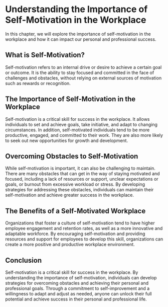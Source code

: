 Understanding the Importance of Self-Motivation in the Workplace
=========================================================================================

In this chapter, we will explore the importance of self-motivation in the workplace and how it can impact our personal and professional success.

What is Self-Motivation?
------------------------

Self-motivation refers to an internal drive or desire to achieve a certain goal or outcome. It is the ability to stay focused and committed in the face of challenges and obstacles, without relying on external sources of motivation such as rewards or recognition.

The Importance of Self-Motivation in the Workplace
--------------------------------------------------

Self-motivation is a critical skill for success in the workplace. It allows individuals to set and achieve goals, take initiative, and adapt to changing circumstances. In addition, self-motivated individuals tend to be more productive, engaged, and committed to their work. They are also more likely to seek out new opportunities for growth and development.

Overcoming Obstacles to Self-Motivation
---------------------------------------

While self-motivation is important, it can also be challenging to maintain. There are many obstacles that can get in the way of staying motivated and focused, including a lack of resources or support, unclear expectations or goals, or burnout from excessive workload or stress. By developing strategies for addressing these obstacles, individuals can maintain their self-motivation and achieve greater success in the workplace.

The Benefits of a Self-Motivated Workplace
------------------------------------------

Organizations that foster a culture of self-motivation tend to have higher employee engagement and retention rates, as well as a more innovative and adaptable workforce. By encouraging self-motivation and providing resources and support for employees to develop this skill, organizations can create a more positive and productive workplace environment.

Conclusion
----------

Self-motivation is a critical skill for success in the workplace. By understanding the importance of self-motivation, individuals can develop strategies for overcoming obstacles and achieving their personal and professional goals. Through a commitment to self-improvement and a willingness to adapt and adjust as needed, anyone can unlock their full potential and achieve success in their personal and professional life.
